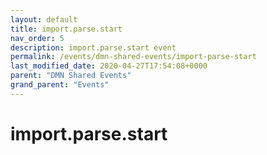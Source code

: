```yaml
---
layout: default
title: import.parse.start 
nav_order: 5
description: import.parse.start event
permalink: /events/dmn-shared-events/import-parse-start
last_modified_date: 2020-04-27T17:54:08+0000
parent: "DMN Shared Events"
grand_parent: "Events"
---
```


# import.parse.start
